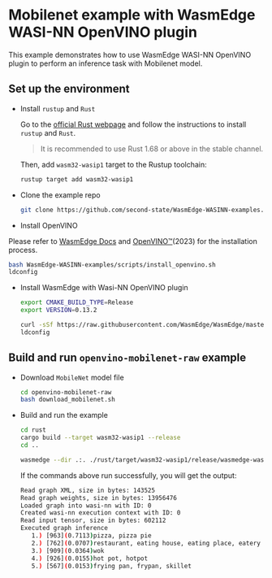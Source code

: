 # Mobilenet example with WasmEdge WASI-NN OpenVINO plugin

This example demonstrates how to use WasmEdge WASI-NN OpenVINO plugin to perform an inference task with Mobilenet model.

## Set up the environment

- Install `rustup` and `Rust`

  Go to the [official Rust webpage](https://www.rust-lang.org/tools/install) and follow the instructions to install `rustup` and `Rust`.

  > It is recommended to use Rust 1.68 or above in the stable channel.

  Then, add `wasm32-wasip1` target to the Rustup toolchain:

  ```bash
  rustup target add wasm32-wasip1
  ```

- Clone the example repo

  ```bash
  git clone https://github.com/second-state/WasmEdge-WASINN-examples.git
  ```

- Install OpenVINO

Please refer to [WasmEdge Docs](https://wasmedge.org/docs/contribute/source/plugin/wasi_nn) and [OpenVINO™](https://docs.openvino.ai/2023.0/openvino_docs_install_guides_installing_openvino_apt.html)(2023) for the installation process.

  ```bash
  bash WasmEdge-WASINN-examples/scripts/install_openvino.sh
  ldconfig
  ```

- Install WasmEdge with Wasi-NN OpenVINO plugin

  ```bash
  export CMAKE_BUILD_TYPE=Release
  export VERSION=0.13.2

  curl -sSf https://raw.githubusercontent.com/WasmEdge/WasmEdge/master/utils/install.sh | bash -s -- -v $VERSION -p /usr/local --plugins wasi_nn-openvino
  ldconfig
  ```

## Build and run `openvino-mobilenet-raw` example

- Download `MobileNet` model file

  ```bash
  cd openvino-mobilenet-raw
  bash download_mobilenet.sh
  ```

- Build and run the example

  ```bash
  cd rust
  cargo build --target wasm32-wasip1 --release
  cd ..

  wasmedge --dir .:. ./rust/target/wasm32-wasip1/release/wasmedge-wasinn-example-mobilenet-image.wasm mobilenet.xml mobilenet.bin input.jpg
  ```

  If the commands above run successfully, you will get the output:

  ```bash
  Read graph XML, size in bytes: 143525
  Read graph weights, size in bytes: 13956476
  Loaded graph into wasi-nn with ID: 0
  Created wasi-nn execution context with ID: 0
  Read input tensor, size in bytes: 602112
  Executed graph inference
     1.) [963](0.7113)pizza, pizza pie
     2.) [762](0.0707)restaurant, eating house, eating place, eatery
     3.) [909](0.0364)wok
     4.) [926](0.0155)hot pot, hotpot
     5.) [567](0.0153)frying pan, frypan, skillet
  ```
